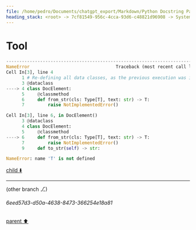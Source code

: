 ```yaml
---
file: /home/pedro/Documents/chatgpt_export/Markdown/Python Docstring Parsing Implementation.md
heading_stack: <root> -> 7cf81549-956c-4cca-93d6-c48821d96908 -> System -> 6476dbd4-7f75-47f1-8b0d-9b56ca8f2c66 -> System -> aaa20e7f-9860-46c5-9c77-d930a71406c3 -> User -> 7d012bc2-71e8-4e41-929e-ddebce0ccb7f -> Assistant -> 7a848fb4-fafb-4120-84f6-6725ea253bc6 -> Assistant -> 9d7c64d3-c964-4f73-8fcc-348a8808245f -> Tool -> 7871c14c-0813-4b57-850e-b8558bb04cdd -> Assistant -> aaa26f25-a8e5-4d20-9881-caea2489d0bc -> User -> 65a2c324-69d9-44db-a6e6-e9fcccbb110b -> Assistant -> 95a4e1ea-8365-4a4f-b155-9f0fe1d7374a -> Tool -> 64ee804e-ca9f-4d24-9cb5-71547925086d -> Assistant -> a57a358d-1f70-48b4-9cb1-3a9843aa8b55 -> Tool
---
```

# Tool

```python
---------------------------------------------------------------------------
NameError                                 Traceback (most recent call last)
Cell In[3], line 4
      1 # Re-defining all data classes, as the previous execution was incomplete due to the error
      3 @dataclass
----> 4 class DocElement:
      5     @classmethod
      6     def from_str(cls: Type[T], text: str) -> T:
      7         raise NotImplementedError()

Cell In[3], line 6, in DocElement()
      3 @dataclass
      4 class DocElement:
      5     @classmethod
----> 6     def from_str(cls: Type[T], text: str) -> T:
      7         raise NotImplementedError()
      9     def to_str(self) -> str:

NameError: name 'T' is not defined

```

[child ⬇️](#6eed57d3-d50a-4638-8473-366254e18a81)

---

(other branch ⎇)
###### 6eed57d3-d50a-4638-8473-366254e18a81
[parent ⬆️](#a57a358d-1f70-48b4-9cb1-3a9843aa8b55)
